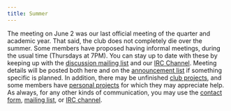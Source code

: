 ```yaml
---
title: Summer
---
```

The meeting on June 2 was our last official meeting of the quarter and academic year. That said, the club does not completely die over the summer. Some members have proposed having informal meetings, during the usual time (Thursdays at 7PM). You can stay up to date with these by keeping up with the [discussion mailing list](http://mail.cse.ohio-state.edu/mailman/listinfo/opensource) and our [IRC Channel](/irc). Meeting details will be posted both here and on the [announcement list](http://mail.cse.ohio-state.edu/mailman/listinfo/opensource-announce) if something specific is planned. In addition, there may be unfinished [club projects](/projects), and some members have [personal projects](/git) for which they may appreciate help. As always, for any other kinds of communication, you may use the [contact form](https://opensource.cse.ohio-state.edu/contact), [mailing list](/mailinglist), or [IRC channel](/irc).
